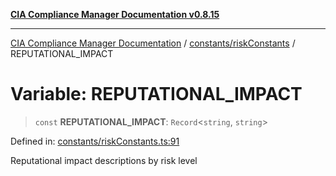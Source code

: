 [**CIA Compliance Manager Documentation v0.8.15**](../../../README.md)

***

[CIA Compliance Manager Documentation](../../../modules.md) / [constants/riskConstants](../README.md) / REPUTATIONAL\_IMPACT

# Variable: REPUTATIONAL\_IMPACT

> `const` **REPUTATIONAL\_IMPACT**: `Record`\<`string`, `string`\>

Defined in: [constants/riskConstants.ts:91](https://github.com/Hack23/cia-compliance-manager/blob/50a3bb1fa64948444e36c06fee075b5043350db0/src/constants/riskConstants.ts#L91)

Reputational impact descriptions by risk level
